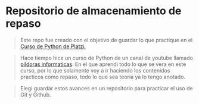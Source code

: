 # Repositorio de almacenamiento de repaso

>Este repo fue creado con el objetivo de guardar lo que practique en el [Curso de Python de Platzi.](https://platzi.com/clases/python/)

> Hace tiempo hice un curso de Python de un canal de youtube llamado [pildoras informaticas](https://www.youtube.com/user/pildorasinformaticas). En el que aprendi todo lo que se vera en este curso, por lo que solamente voy a ir haciendo los contenidos practicos como repaso, todo lo que sea teoria ya lo tengo anotado.

> Elegi guardar estos avances en un repositorio para practicar el uso de Git y Github.
